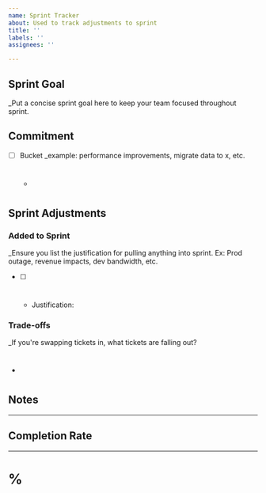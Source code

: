 ```yaml
---
name: Sprint Tracker
about: Used to track adjustments to sprint
title: ''
labels: ''
assignees: ''

---
```


## Sprint Goal
_Put a concise sprint goal here to keep your team focused throughout sprint.

## Commitment
- [ ] Bucket _example: performance improvements, migrate data to x, etc.
  - #


## Sprint Adjustments


### Added to Sprint
_Ensure you list the justification for pulling anything into sprint. Ex: Prod outage, revenue impacts, dev bandwidth, etc.
- [ ] #
    - Justification:

### Trade-offs
_If you're swapping tickets in, what tickets are falling out?
- #

## Notes


- - - -
## Completion Rate
- - - -
# %
